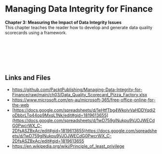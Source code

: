 # Managing Data Integrity for Finance

**Chapter 3: Measuring the Impact of Data Integrity Issues** <br />
This chapter teaches the reader how to develop and generate data quality scorecards using a framework.

<br />
<br />
<br />
<br />
<br />

## Links and Files

- https://github.com/PacktPublishing/Managing-Data-Integrity-for-Finance/raw/main/ch03/Data_Quality_Scorecard_Pizza_Factory.xlsx
- https://www.microsoft.com/en-au/microsoft-365/free-office-online-for-the-web
- [https://docs.google.com/spreadsheets/d/1eHtfTbg4WkolvVaHDDYqdi2oDbbrLTq44op9MxqL1Nk/edit#gid=1819613655](https://docs.google.com/spreadsheets/d/1wD759gINukpu9VJOJWECdG0PwcrWX_C-2DfsASZBxAc/edit#gid=1819613655)https://docs.google.com/spreadsheets/d/1wD759gINukpu9VJOJWECdG0PwcrWX_C-2DfsASZBxAc/edit#gid=1819613655
- https://en.wikipedia.org/wiki/Principle_of_least_privilege
